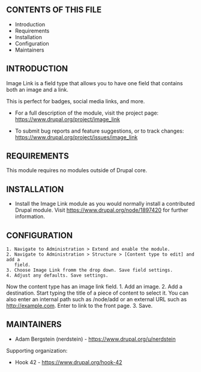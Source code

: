 CONTENTS OF THIS FILE
---------------------

 * Introduction
 * Requirements
 * Installation
 * Configuration
 * Maintainers


INTRODUCTION
------------

Image Link is a field type that allows you to have one field that contains both
an image and a link.

This is perfect for badges, social media links, and more.

 * For a full description of the module, visit the project page:
   https://www.drupal.org/project/image_link

 * To submit bug reports and feature suggestions, or to track changes:
   https://www.drupal.org/project/issues/image_link


REQUIREMENTS
------------

This module requires no modules outside of Drupal core.


INSTALLATION
------------

 * Install the Image Link module as you would normally install a contributed
   Drupal module. Visit https://www.drupal.org/node/1897420 for further
   information.


CONFIGURATION
-------------

    1. Navigate to Administration > Extend and enable the module.
    2. Navigate to Administration > Structure > [Content type to edit] and add a
       field.
    3. Choose Image Link fromm the drop down. Save field settings.
    4. Adjust any defaults. Save settings.

Now the content type has an image link field.
    1. Add an image.
    2. Add a destination. Start typing the title of a piece of content to select
       it. You can also enter an internal path such as /node/add or an external
       URL such as http://example.com. Enter <front> to link to the front page.
    3. Save.


MAINTAINERS
-----------

 * Adam Bergstein (nerdstein) - https://www.drupal.org/u/nerdstein

Supporting organization:

 * Hook 42 - https://www.drupal.org/hook-42
